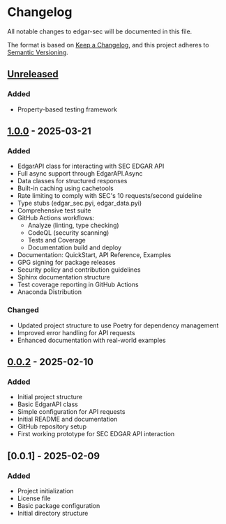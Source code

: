 # Changelog

All notable changes to edgar-sec will be documented in this file.

The format is based on [Keep a Changelog](https://keepachangelog.com/en/1.0.0/),
and this project adheres to [Semantic Versioning](https://semver.org/spec/v2.0.0.html).

## [Unreleased]

### Added

- Property-based testing framework

## [1.0.0] - 2025-03-21

### Added

- EdgarAPI class for interacting with SEC EDGAR API
- Full async support through EdgarAPI.Async
- Data classes for structured responses
- Built-in caching using cachetools
- Rate limiting to comply with SEC's 10 requests/second guideline
- Type stubs (edgar_sec.pyi, edgar_data.pyi)
- Comprehensive test suite
- GitHub Actions workflows:
  - Analyze (linting, type checking)
  - CodeQL (security scanning)
  - Tests and Coverage
  - Documentation build and deploy
- Documentation: QuickStart, API Reference, Examples
- GPG signing for package releases
- Security policy and contribution guidelines
- Sphinx documentation structure
- Test coverage reporting in GitHub Actions
- Anaconda Distribution

### Changed

- Updated project structure to use Poetry for dependency management
- Improved error handling for API requests
- Enhanced documentation with real-world examples

## [0.0.2] - 2025-02-10

### Added

- Initial project structure
- Basic EdgarAPI class
- Simple configuration for API requests
- Initial README and documentation
- GitHub repository setup
- First working prototype for SEC EDGAR API interaction

## [0.0.1] - 2025-02-09

### Added

- Project initialization
- License file
- Basic package configuration
- Initial directory structure

[Unreleased]: https://github.com/nikhilxsunder/edgar-sec/compare/v1.0.0...HEAD
[1.0.0]: https://github.com/nikhilxsunder/edgar-sec/compare/v0.0.2...v1.0.0
[0.0.2]: https://github.com/nikhilxsunder/edgar-sec/compare/v0.0.1...v0.0.2
